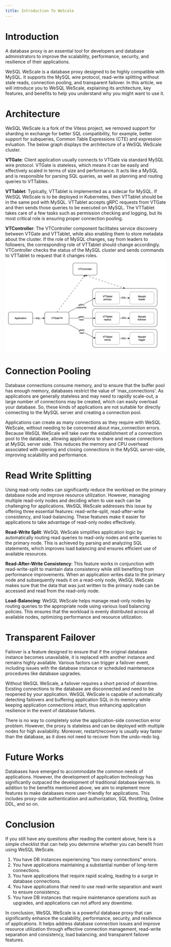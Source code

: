 ```yaml
---
title: Introduction To WeScale
---
```


# Introduction
A database proxy is an essential tool for developers and database administrators to improve the scalability, performance, security, and resilience of their applications. 

WeSQL WeScale is a database proxy designed to be highly compatible with MySQL. It supports the MySQL wire protocol, read-write splitting without stale reads, connection pooling, and transparent failover. In this article, we will introduce you to WeSQL WeScale, explaining its architecture, key features, and benefits to help you understand why you might want to use it.

# Architecture
WeSQL WeScale is a fork of the Vitess project, we removed support for sharding in exchange for better SQL compatibility, for example, better support for subqueries, Common Table Expressions (CTE) and expression evluation. The below graph displays the architecture of a WeSQL WeScale cluster.

**VTGate**: Client application usually connects to VTGate via standard MySQL wire protocol. VTGate is stateless, which means it can be easily and effectively scaled in terms of size and performance. It acts like a MySQL and is responsible for parsing SQL queries, as well as planning and routing queries to VTTables. 

**VTTablet**: Typically, VTTablet is implemented as a sidecar for MySQL. If WeSQL WeScale is to be deployed in Kubernetes, then VTTablet should be in the same pod with MySQL. VTTablet accepts gRPC requests from VTGate and then sends those queries to be executed on MySQL. The VTTablet takes care of a few tasks such as permission checking and logging, but its most critical role is ensuring proper connection pooling.

**VTController**: The VTController component facilitates service discovery between VTGate and VTTablet, while also enabling them to store metadata about the cluster. If the role of MySQL changes, say from leaders to followers, the corresponding role of VTTablet should change accordingly. VTController checks the status of the MySQL cluster and sends commands to VTTablet to request that it changes roles. 
![](images/16922377805654.jpg)
# Connection Pooling
Database connections consume memory, and to ensure that the buffer pool has enough memory, databases restrict the value of 'max_connections'. As applications are generally stateless and may need to rapidly scale-out, a large number of connections may be created, which can easily overload your database. So, these kinds of applications are not suitable for directly connecting to the MySQL server and creating a connection pool. 

Applications can create as many connections as they require with WeSQL WeScale, without needing to be concerned about max_connection errors. Because WeSQL WeScale will take over the establishment of a connection pool to the database, allowing applications to share and reuse connections at MySQL server side.  This reduces the memory and CPU overhead associated with opening and closing connections in the MySQL server-side, improving scalability and performance.
# Read Write Splitting
Using read-only nodes can significantly reduce the workload on the primary database node and improve resource utilization. However, managing multiple read-only nodes and deciding when to use each can be challenging for applications. WeSQL WeScale addresses this issue by offering three essential features: read-write-split, read-after-write consistency, and load-balancing. These features make it easier for applications to take advantage of read-only nodes effectively.

**Read-Write Split**: WeSQL WeScale simplifies application logic by automatically routing read queries to read-only nodes and write queries to the primary node. This is achieved by parsing and analyzing SQL statements, which improves load balancing and ensures efficient use of available resources.

**Read-After-Write Consistency**: This feature works in conjunction with read-write-split to maintain data consistency while still benefiting from performance improvements. When an application writes data to the primary node and subsequently reads it on a read-only node, WeSQL WeScale makes sure that the data that was just written to the primary node can be accessed and read from the read-only node.

**Load-Balancing**: WeSQL WeScale helps manage read-only nodes by routing queries to the appropriate node using various load balancing policies. This ensures that the workload is evenly distributed across all available nodes, optimizing performance and resource utilization.
# Transparent Failover
Failover is a feature designed to ensure that if the original database instance becomes unavailable, it is replaced with another instance and remains highly available. Various factors can trigger a failover event, including issues with the database instance or scheduled maintenance procedures like database upgrades.

Without WeSQL WeScale, a failover requires a short period of downtime. Existing connections to the database are disconnected and need to be reopened by your application. WeSQL WeScale is capable of automatically detecting failovers and buffering application SQL in its memory while keeping application connections intact, thus enhancing application resilience in the event of database failures. 

There is no way to completely solve the application-side connection error problem. However, the proxy is stateless and can be deployed with multiple nodes for high availability. Moreover, restart/recovery is usually way faster than the database, as it does not need to recover from the undo-redo log.
# Future Works
Databases have emerged to accommodate the common needs of applications. However, the development of application technology has significantly outpaced the development of traditional database kernels. In addition to the benefits mentioned above, we aim to implement more features to make databases more user-friendly for applications. This includes proxy-side authentication and authorization, SQL throttling, Online DDL, and so on.
# Conclusion
If you still have any questions after reading the content above, here is a simple checklist that can help you determine whether you can benefit from using WeSQL WeScale.
1. You have DB instances experiencing "too many connections" errors.
2. You have applications maintaining a substantial number of long-term connections.
3. You have applications that require rapid scaling, leading to a surge in database connections.
4. You have applications that need to use read-write separation and want to ensure consistency.
5. You have DB instances that require maintenance operations such as upgrades, and applications can not afford any downtime.

In conclusion, WeSQL WeScale is a powerful database proxy that can significantly enhance the scalability, performance, security, and resilience of applications. It helps address database connection issues and improve resource utilization through effective connection management, read-write separation and consistency, load balancing, and transparent failover features.